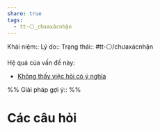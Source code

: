 ```yaml
---
share: true
tags:
  - tt-⚪_chưaxácnhận
---
```


Khái niệm:: 
Lý do:: 
Trạng thái:: #tt-⚪/chưaxácnhận

Hệ quả của vấn đề này:
- [Không thấy việc hỏi có ý nghĩa](./Kh%C3%B4ng%20th%E1%BA%A5y%20vi%E1%BB%87c%20h%E1%BB%8Fi%20c%C3%B3%20%C3%BD%20ngh%C4%A9a.md)


%%
Giải pháp gợi ý:: 
%%



# Các câu hỏi

